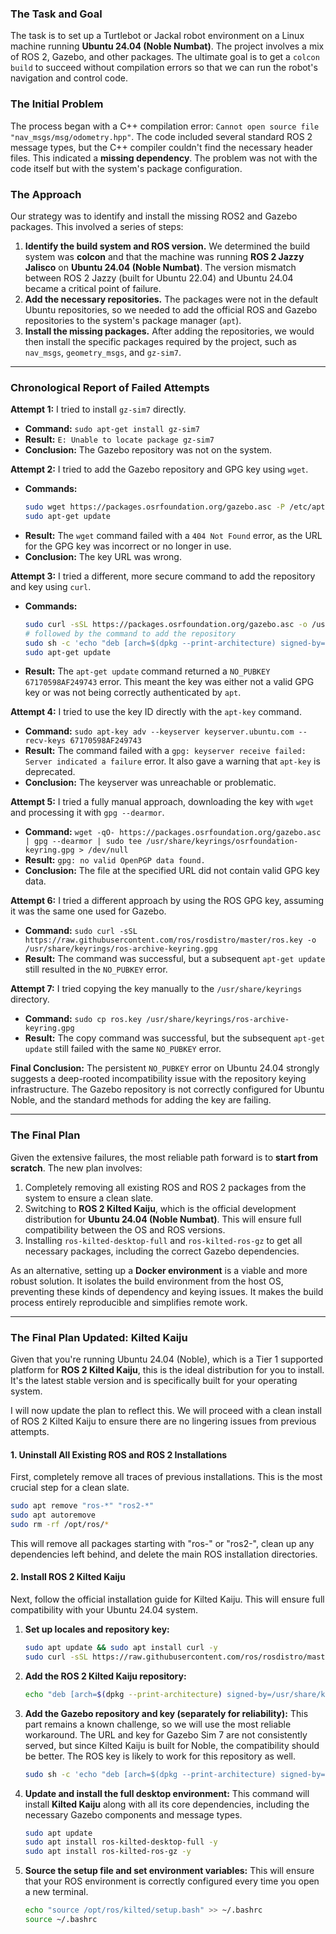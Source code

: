 ### **The Task and Goal**

The task is to set up a Turtlebot or Jackal robot environment on a Linux machine running **Ubuntu 24.04 (Noble Numbat)**. The project involves a mix of ROS 2, Gazebo, and other packages. The ultimate goal is to get a `colcon build` to succeed without compilation errors so that we can run the robot's navigation and control code.

### **The Initial Problem**

The process began with a C++ compilation error: `Cannot open source file "nav_msgs/msg/odometry.hpp"`. The code included several standard ROS 2 message types, but the C++ compiler couldn't find the necessary header files. This indicated a **missing dependency**. The problem was not with the code itself but with the system's package configuration.

### **The Approach**

Our strategy was to identify and install the missing ROS2 and Gazebo packages. This involved a series of steps:

1.  **Identify the build system and ROS version.** We determined the build system was **colcon** and that the machine was running **ROS 2 Jazzy Jalisco** on **Ubuntu 24.04 (Noble Numbat)**. The version mismatch between ROS 2 Jazzy (built for Ubuntu 22.04) and Ubuntu 24.04 became a critical point of failure.
2.  **Add the necessary repositories.** The packages were not in the default Ubuntu repositories, so we needed to add the official ROS and Gazebo repositories to the system's package manager (`apt`).
3.  **Install the missing packages.** After adding the repositories, we would then install the specific packages required by the project, such as `nav_msgs`, `geometry_msgs`, and `gz-sim7`.

-----

### **Chronological Report of Failed Attempts**

**Attempt 1:** I tried to install `gz-sim7` directly.

  * **Command:** `sudo apt-get install gz-sim7`
  * **Result:** `E: Unable to locate package gz-sim7`
  * **Conclusion:** The Gazebo repository was not on the system.

**Attempt 2:** I tried to add the Gazebo repository and GPG key using `wget`.

  * **Commands:**
    ```bash
    sudo wget https://packages.osrfoundation.org/gazebo.asc -P /etc/apt/trusted.gpg.d/
    sudo apt-get update
    ```
  * **Result:** The `wget` command failed with a `404 Not Found` error, as the URL for the GPG key was incorrect or no longer in use.
  * **Conclusion:** The key URL was wrong.

**Attempt 3:** I tried a different, more secure command to add the repository and key using `curl`.

  * **Commands:**
    ```bash
    sudo curl -sSL https://packages.osrfoundation.org/gazebo.asc -o /usr/share/keyrings/gazebo-archive-keyring.gpg
    # followed by the command to add the repository
    sudo sh -c 'echo "deb [arch=$(dpkg --print-architecture) signed-by=/usr/share/keyrings/gazebo-archive-keyring.gpg] http://packages.osrfoundation.org/gazebo/ubuntu-stable $(lsb_release -sc) main" > /etc/apt/sources.list.d/gazebo-stable.list'
    sudo apt-get update
    ```
  * **Result:** The `apt-get update` command returned a `NO_PUBKEY 67170598AF249743` error. This meant the key was either not a valid GPG key or was not being correctly authenticated by `apt`.

**Attempt 4:** I tried to use the key ID directly with the `apt-key` command.

  * **Command:** `sudo apt-key adv --keyserver keyserver.ubuntu.com --recv-keys 67170598AF249743`
  * **Result:** The command failed with a `gpg: keyserver receive failed: Server indicated a failure` error. It also gave a warning that `apt-key` is deprecated.
  * **Conclusion:** The keyserver was unreachable or problematic.

**Attempt 5:** I tried a fully manual approach, downloading the key with `wget` and processing it with `gpg --dearmor`.

  * **Command:** `wget -qO- https://packages.osrfoundation.org/gazebo.asc | gpg --dearmor | sudo tee /usr/share/keyrings/osrfoundation-keyring.gpg > /dev/null`
  * **Result:** `gpg: no valid OpenPGP data found.`
  * **Conclusion:** The file at the specified URL did not contain valid GPG key data.

**Attempt 6:** I tried a different approach by using the ROS GPG key, assuming it was the same one used for Gazebo.

  * **Command:** `sudo curl -sSL https://raw.githubusercontent.com/ros/rosdistro/master/ros.key -o /usr/share/keyrings/ros-archive-keyring.gpg`
  * **Result:** The command was successful, but a subsequent `apt-get update` still resulted in the `NO_PUBKEY` error.

**Attempt 7:** I tried copying the key manually to the `/usr/share/keyrings` directory.

  * **Command:** `sudo cp ros.key /usr/share/keyrings/ros-archive-keyring.gpg`
  * **Result:** The copy command was successful, but the subsequent `apt-get update` still failed with the same `NO_PUBKEY` error.

**Final Conclusion:** The persistent `NO_PUBKEY` error on Ubuntu 24.04 strongly suggests a deep-rooted incompatibility issue with the repository keying infrastructure. The Gazebo repository is not correctly configured for Ubuntu Noble, and the standard methods for adding the key are failing.

-----

### **The Final Plan**

Given the extensive failures, the most reliable path forward is to **start from scratch**. The new plan involves:

1.  Completely removing all existing ROS and ROS 2 packages from the system to ensure a clean slate.
2.  Switching to **ROS 2 Kilted Kaiju**, which is the official development distribution for **Ubuntu 24.04 (Noble Numbat)**. This will ensure full compatibility between the OS and ROS versions.
3.  Installing `ros-kilted-desktop-full` and `ros-kilted-ros-gz` to get all necessary packages, including the correct Gazebo dependencies.

As an alternative, setting up a **Docker environment** is a viable and more robust solution. It isolates the build environment from the host OS, preventing these kinds of dependency and keying issues. It makes the build process entirely reproducible and simplifies remote work.

---

### **The Final Plan Updated: Kilted Kaiju**

Given that you're running Ubuntu 24.04 (Noble), which is a Tier 1 supported platform for **ROS 2 Kilted Kaiju**, this is the ideal distribution for you to install. It's the latest stable version and is specifically built for your operating system.

I will now update the plan to reflect this. We will proceed with a clean install of ROS 2 Kilted Kaiju to ensure there are no lingering issues from previous attempts.

#### 1\. Uninstall All Existing ROS and ROS 2 Installations

First, completely remove all traces of previous installations. This is the most crucial step for a clean slate.

```bash
sudo apt remove "ros-*" "ros2-*"
sudo apt autoremove
sudo rm -rf /opt/ros/*
```

This will remove all packages starting with "ros-" or "ros2-", clean up any dependencies left behind, and delete the main ROS installation directories.

#### 2\. Install ROS 2 Kilted Kaiju

Next, follow the official installation guide for Kilted Kaiju. This will ensure full compatibility with your Ubuntu 24.04 system.

1.  **Set up locales and repository key:**
    ```bash
    sudo apt update && sudo apt install curl -y
    sudo curl -sSL https://raw.githubusercontent.com/ros/rosdistro/master/ros.key -o /usr/share/keyrings/ros-archive-keyring.gpg
    ```
2.  **Add the ROS 2 Kilted Kaiju repository:**
    ```bash
    echo "deb [arch=$(dpkg --print-architecture) signed-by=/usr/share/keyrings/ros-archive-keyring.gpg] http://packages.ros.org/ros2/ubuntu noble main" | sudo tee /etc/apt/sources.list.d/ros2.list > /dev/null
    ```
3.  **Add the Gazebo repository and key (separately for reliability):**
    This part remains a known challenge, so we will use the most reliable workaround. The URL and key for Gazebo Sim 7 are not consistently served, but since Kilted Kaiju is built for Noble, the compatibility should be better. The ROS key is likely to work for this repository as well.
    ```bash
    sudo sh -c 'echo "deb [arch=$(dpkg --print-architecture) signed-by=/usr/share/keyrings/ros-archive-keyring.gpg] http://packages.osrfoundation.org/gazebo/ubuntu-stable noble main" > /etc/apt/sources.list.d/gazebo-stable.list'
    ```
4.  **Update and install the full desktop environment:**
    This command will install **Kilted Kaiju** along with all its core dependencies, including the necessary Gazebo components and message types.
    ```bash
    sudo apt update
    sudo apt install ros-kilted-desktop-full -y
    sudo apt install ros-kilted-ros-gz -y
    ```
5.  **Source the setup file and set environment variables:**
    This will ensure that your ROS environment is correctly configured every time you open a new terminal.
    ```bash
    echo "source /opt/ros/kilted/setup.bash" >> ~/.bashrc
    source ~/.bashrc
    ```

